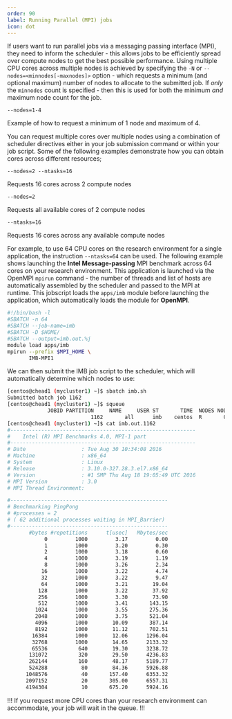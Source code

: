 ```yaml
---
order: 90
label: Running Parallel (MPI) jobs
icon: dot
---
```


If users want to run parallel jobs via a messaging passing interface (MPI), they need to inform the scheduler - this allows jobs to be efficiently spread over compute nodes to get the best possible performance. Using multiple CPU cores across multiple nodes is achieved by specifying the `-N` or `--nodes=<minnodes[-maxnodes]>` option - which requests a minimum (and optional maximum) number of nodes to allocate to the submitted job. If _only_ the `minnodes` count is specified - then this is used for both the minimum _and_ maximum node count for the job.

`--nodes=1-4`

Example of how to request a minimum of 1 node and maximum of 4.

You can request multiple cores over multiple nodes using a combination of scheduler directives either in your job submission command or within your job script. Some of the following examples demonstrate how you can obtain cores across different resources;

`--nodes=2 --ntasks=16`

   Requests 16 cores across 2 compute nodes

`--nodes=2`

   Requests all available cores of 2 compute nodes

`--ntasks=16`

   Requests 16 cores across any available compute nodes

For example, to use 64 CPU cores on the research environment for a single application, the instruction `--ntasks=64` can be used. The following example shows launching the **Intel Message-passing** MPI benchmark across 64 cores on your research environment. This application is launched via the OpenMPI `mpirun` command - the number of threads and list of hosts are automatically assembled by the scheduler and passed to the MPI at runtime. This jobscript loads the `apps/imb` module before launching the application, which automatically loads the module for **OpenMPI**.

```bash
#!/bin/bash -l
#SBATCH -n 64
#SBATCH --job-name=imb
#SBATCH -D $HOME/
#SBATCH --output=imb.out.%j
module load apps/imb
mpirun --prefix $MPI_HOME \
       IMB-MPI1
```

We can then submit the IMB job script to the scheduler, which will automatically determine which nodes to use:

```bash
[centos@chead1 (mycluster1) ~]$ sbatch imb.sh
Submitted batch job 1162
[centos@chead1 (mycluster1) ~]$ squeue
             JOBID PARTITION     NAME     USER ST       TIME  NODES NODELIST(REASON)
                           1162       all      imb    centos  R       0:01      8 ip-10-75-1-[42,45,62,67,105,178,233,250]
[centos@chead1 (mycluster1) ~]$ cat imb.out.1162
#------------------------------------------------------------
#    Intel (R) MPI Benchmarks 4.0, MPI-1 part
#------------------------------------------------------------
# Date                  : Tue Aug 30 10:34:08 2016
# Machine               : x86_64
# System                : Linux
# Release               : 3.10.0-327.28.3.el7.x86_64
# Version               : #1 SMP Thu Aug 18 19:05:49 UTC 2016
# MPI Version           : 3.0
# MPI Thread Environment:

#---------------------------------------------------
# Benchmarking PingPong
# #processes = 2
# ( 62 additional processes waiting in MPI_Barrier)
#---------------------------------------------------
       #bytes #repetitions      t[usec]   Mbytes/sec
            0         1000         3.17         0.00
            1         1000         3.20         0.30
            2         1000         3.18         0.60
            4         1000         3.19         1.19
            8         1000         3.26         2.34
           16         1000         3.22         4.74
           32         1000         3.22         9.47
           64         1000         3.21        19.04
          128         1000         3.22        37.92
          256         1000         3.30        73.90
          512         1000         3.41       143.15
         1024         1000         3.55       275.36
         2048         1000         3.75       521.04
         4096         1000        10.09       387.14
         8192         1000        11.12       702.51
        16384         1000        12.06      1296.04
        32768         1000        14.65      2133.32
        65536          640        19.30      3238.72
       131072          320        29.50      4236.83
       262144          160        48.17      5189.77
       524288           80        84.36      5926.88
      1048576           40       157.40      6353.32
      2097152           20       305.00      6557.31
      4194304           10       675.20      5924.16
```

!!!
If you request more CPU cores than your research environment can accommodate, your job will wait in the queue.
!!!


